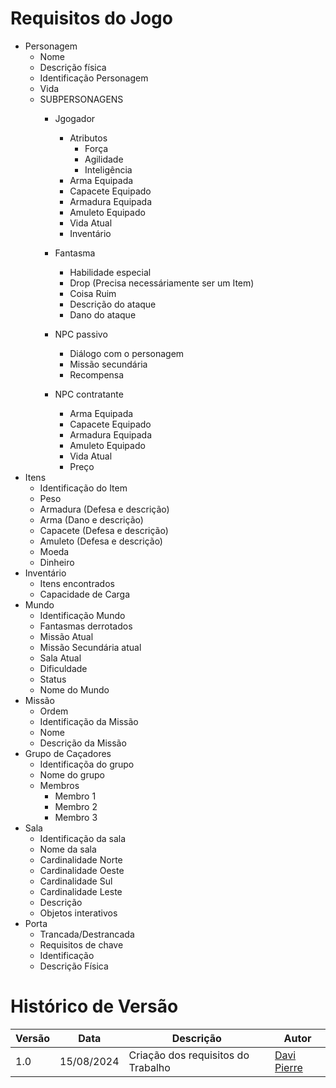 # Requisitos do Jogo 

- Personagem
  - Nome
  - Descrição física
  - Identificação Personagem
  - Vida
  - SUBPERSONAGENS
    - Jgogador
      - Atributos
        - Força
        - Agilidade
        - Inteligência
      - Arma Equipada
      - Capacete Equipado
      - Armadura Equipada
      - Amuleto Equipado
      - Vida Atual
      - Inventário 
    - Fantasma
      - Habilidade especial
      - Drop (Precisa necessáriamente ser um Item)
      - Coisa Ruim 
      - Descrição do ataque
      - Dano do ataque
    - NPC passivo
      - Diálogo com o personagem
      - Missão secundária
      - Recompensa

    - NPC contratante
      - Arma Equipada
      - Capacete Equipado
      - Armadura Equipada
      - Amuleto Equipado
      - Vida Atual
      - Preço 
- Itens
  - Identificação do Item
  - Peso
  - Armadura  (Defesa e descrição)
  - Arma      (Dano e descrição)
  - Capacete  (Defesa e descrição)
  - Amuleto   (Defesa e descrição)
  - Moeda
  - Dinheiro
- Inventário
  - Itens encontrados
  - Capacidade de Carga
- Mundo
  - Identificação Mundo 
  - Fantasmas derrotados
  - Missão Atual
  - Missão Secundária atual
  - Sala Atual
  - Dificuldade
  - Status
  - Nome do Mundo
- Missão
  - Ordem 
  - Identificação da Missão
  - Nome 
  - Descrição da Missão
- Grupo de Caçadores
  - Identificaçõa do grupo
  - Nome do grupo
  - Membros
    - Membro 1
    - Membro 2
    - Membro 3
- Sala
  - Identificação da sala
  - Nome da sala
  - Cardinalidade Norte
  - Cardinalidade Oeste
  - Cardinalidade Sul
  - Cardinalidade Leste
  - Descrição 
  - Objetos interativos
- Porta
  - Trancada/Destrancada
  - Requisitos de chave
  - Identificação 
  - Descrição Física

# Histórico de Versão 
| Versão | Data       | Descrição                          | Autor                                        |
| ------ | ---------- | ---------------------------------- | -------------------------------------------- |
| 1.0    | 15/08/2024 | Criação dos requisitos do Trabalho | [Davi Pierre](https://github.com/DaviPierre) |
